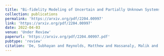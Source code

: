 ```yaml
---
title: "Bi-fidelity Modeling of Uncertain and Partially Unknown Systems using DeepONets"
collection: publications
permalink: 'https://arxiv.org/pdf/2204.00997'
link: 'https://arxiv.org/pdf/2204.00997'
date: 2022-04-03
venue: 'Under Review'
paperurl: 'https://arxiv.org/pdf/2204.00997.pdf'
pubtype: 'review'
citation: 'De, Subhayan and Reynolds, Matthew and Hassanaly, Malik and King, Ryan N. and Doostan, Alireza (2022)&quot; Bi-fidelity Modeling of Uncertain and Partially Unknown Systems using DeepONets.&quot; <i>Under Review</i>.'
---
```

